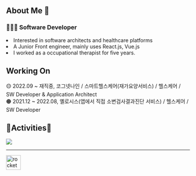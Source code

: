 <h2> About Me 👋 </h3>

<h3>👩🏻‍💻 Software Developer</h4>
<li>Interested in software architects and healthcare platforms</li>
<li>A Junior Front engineer, mainly uses React.js, Vue.js</li>
<li>I worked as a occupational therapist for five years.</li>

Working On 
---

🟡 2022.09 ~ 재직중, 코그넷나인 / 스마트헬스케어(재가요양서비스) / 헬스케어 / SW Developer & Application Architect <br />
🟠 2021.12 ~ 2022.08, 옐로시스(앱에서 직접 소변검사결과진단 서비스) / 헬스케어 / SW Developer

<h2>🏇Activities🏇</h2>
<div><img src="https://github-readme-stats.vercel.app/api?username=Segyong56&theme=dracula&show_icons=true"></img></div>

--- 

<a href="https://www.rocketpunch.com/@segyong56/">
<img src="https://play-lh.googleusercontent.com/H_J5q3iYw6UVr-lnHIyhEphco8rcBMP6aKR9kstJpTz8Y2E_2VgFFiwLilcLrX2ArOB7" alt="rocket" width="40" />
</a>
